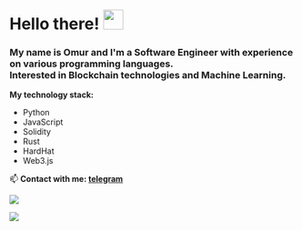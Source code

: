 # Hello there! <img src="https://media.giphy.com/media/hvRJCLFzcasrR4ia7z/giphy.gif" width="35">

### My name is Omur and I'm a Software Engineer with experience on various programming languages. <br/> Interested in Blockchain technologies and Machine Learning.

**My technology stack:**
* Python
* JavaScript
* Solidity
* Rust
* HardHat
* Web3.js

📫 **Contact with me: [telegram](https://t.me/i_am_jedi)**

<!-- ![Top Langs](https://github-readme-stats.vercel.app/api/top-langs/?username=JediFaust&layout=compact) -->
<picture>
<source
  srcset="https://github-readme-stats.vercel.app/api/top-langs/?username=JediFaust&show_icons=true&theme=dark"
  media="(prefers-color-scheme: dark)"
/>
<source
  srcset="https://github-readme-stats.vercel.app/api?username=JediFaust&show_icons=true"
  media="(prefers-color-scheme: light), (prefers-color-scheme: no-preference)"
/>
<img src="https://github-readme-stats.vercel.app/api?username=JediFaust&show_icons=true" />
</picture>

![](https://komarev.com/ghpvc/?username=JediFaust)

